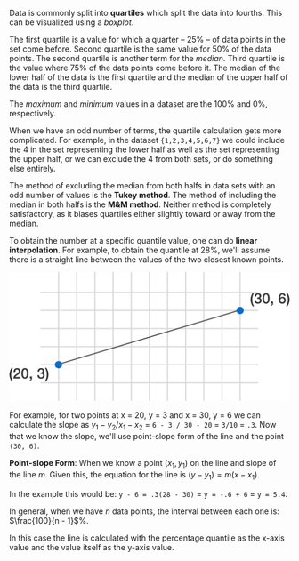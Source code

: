 Data is commonly split into **quartiles** which split the data into fourths. This can be visualized using a _boxplot_.

The first quartile is a value for which a quarter – 25% – of data points in the set come before. Second quartile is the same value for 50% of the data points. The second quartile is another term for the _median_. Third quartile is the value where 75% of the data points come before it. The median of the lower half of the data is the first quartile and the median of the upper half of the data is the third quartile. 

The _maximum_ and _minimum_ values in a dataset are the 100% and 0%, respectively.

When we have an odd number of terms, the quartile calculation gets more complicated. For example, in the dataset `{1,2,3,4,5,6,7}` we could include the 4 in the set representing the lower half as well as the set representing the upper half, or we can exclude the 4 from both sets, or do something else entirely.

The method of excluding the median from both halfs in data sets with an odd number of values is the **Tukey method**. The method of including the median in both halfs is the **M&M method**. Neither method is completely satisfactory, as it biases quartiles either slightly toward or away from the median.

To obtain the number at a specific quantile value, one can do **linear interpolation**. For example, to obtain the quantile at 28%, we'll assume there is a straight line between the values of the two closest known points. 

![linear_interpolation](../../.imgs/linear_interpolation.svg)

For example, for two points at x = 20, y = 3 and x = 30, y = 6 we can calculate the slope as $y_1 - y_2 / x_1 - x_2$ = `6 - 3 / 30 - 20` = `3/10` = `.3`.
Now that we know the slope, we'll use point-slope form of the line and the point `(30, 6)`.

**Point-slope Form**: When we know a point $(x_1, y_1)$ on the line and slope of the line $m$. Given this, the equation for the line is $(y - y_1) = m(x - x_1)$. 

In the example this would be: 
`y - 6 = .3(28 - 30)` = `y = -.6 + 6` = `y = 5.4`.

In general, when we have _n_ data points, the interval between each one is: $\frac{100}{n - 1}$%.

In this case the line is calculated with the percentage quantile as the x-axis value and the value itself as the y-axis value.